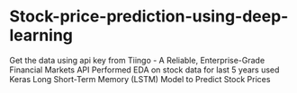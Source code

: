 # Stock-price-prediction-using-deep-learning
Get the data using api key from Tiingo - A Reliable, Enterprise-Grade Financial Markets API
Performed EDA on stock data for last 5 years
used Keras Long Short-Term Memory (LSTM) Model to Predict Stock Prices
